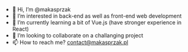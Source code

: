 - 👋 Hi, I’m @makasprzak
- 👀 I’m interested in back-end as well as front-end web development
- 🌱 I’m currently learning a bit of Vue.js (have stronger experience in React)
- 💞️ I’m looking to collaborate on a challanging project
- 📫 How to reach me? contact@makasprzak.pl

<!---
makasprzak/makasprzak is a ✨ special ✨ repository because its `README.md` (this file) appears on your GitHub profile.
You can click the Preview link to take a look at your changes.
--->

